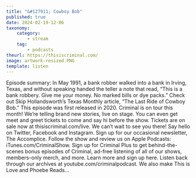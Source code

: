 ```yaml
---
title: "&#127911; Cowboy Bob"
published: true
date: 2024-02-19-12-06
taxonomy:
    category:
        - stream
    tag:
        - podcasts
theurl: https://thisiscriminal.com/
image: artwork-resized.PNG
template: listen
---
```


Episode summary: In May 1991, a bank robber walked into a bank in Irving, Texas, and without speaking handed the teller a note that read, &ldquo;This is a bank robbery. Give me your money. No marked bills or dye packs.&rdquo; Check out Skip Hollandsworth&rsquo;s Texas Monthly article, &ldquo;The Last Ride of Cowboy Bob.&rdquo; This episode was first released in 2020. Criminal is on tour this month! We&rsquo;re telling brand new stories, live on stage. You can even get meet and greet tickets to come and say hi before the show. Tickets are on sale now at thisiscriminal.com/live. We can&rsquo;t wait to see you there! Say hello on Twitter, Facebook and Instagram. Sign up for our occasional newsletter, The Accomplice. Follow the show and review us on Apple Podcasts: iTunes.com/CriminalShow. Sign up for Criminal Plus to get behind-the-scenes bonus episodes of Criminal, ad-free listening of all of our shows, members-only merch, and more. Learn more and sign up here. Listen back through our archives at youtube.com/criminalpodcast. We also make This is Love and Phoebe Reads&hellip;
